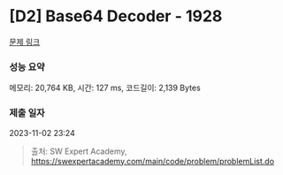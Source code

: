# [D2] Base64 Decoder - 1928 

[문제 링크](https://swexpertacademy.com/main/code/problem/problemDetail.do?contestProbId=AV5PR4DKAG0DFAUq) 

### 성능 요약

메모리: 20,764 KB, 시간: 127 ms, 코드길이: 2,139 Bytes

### 제출 일자

2023-11-02 23:24



> 출처: SW Expert Academy, https://swexpertacademy.com/main/code/problem/problemList.do